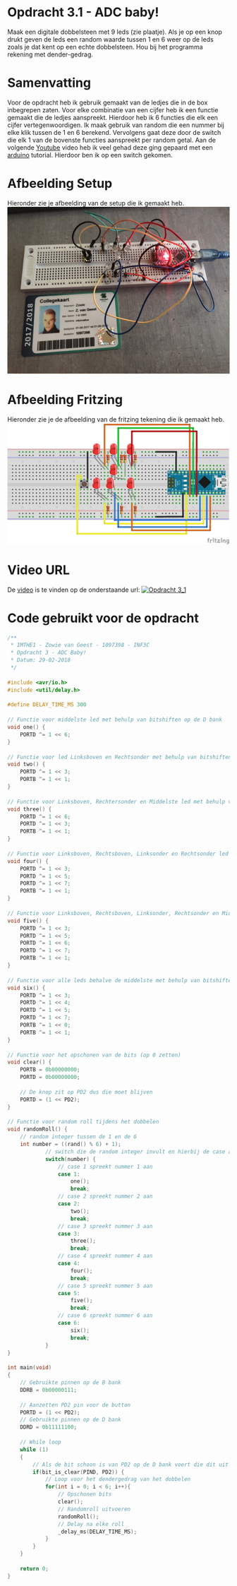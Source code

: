 # Opdracht 3.1 - ADC baby!

Maak een digitale dobbelsteen met 9 leds (zie plaatje). Als je op een knop drukt geven de leds een random waarde tussen 1 en 6 weer op de leds zoals je dat kent op een echte dobbelsteen. Hou bij het programma rekening met dender-gedrag.

# Samenvatting

Voor de opdracht heb ik gebruik gemaakt van de ledjes die in de box inbegrepen zaten. Voor elke combinatie van een cijfer heb ik een functie gemaakt die de ledjes aanspreekt. Hierdoor heb ik 6 functies die elk een cijfer vertegenwoordigen. Ik maak gebruik van random die een nummer bij elke klik tussen de 1 en 6 berekend. Vervolgens gaat deze door de switch die elk 1 van de bovenste functies aanspreekt per random getal. Aan de volgende [Youtube][Youtube] video heb ik veel gehad deze ging gepaard met een [arduino][arduino] tutorial. Hierdoor ben ik op een switch gekomen.

# Afbeelding Setup

Hieronder zie je afbeelding van de setup die ik gemaakt heb.
[![Opdracht 3.1 - Setup](https://github.com/zowie93/IMTHE1/blob/master/opdrachten/opdracht_3_1/assets/img/opdracht3_1_setup.JPG?raw=true)](https://github.com/zowie93/IMTHE1/blob/master/opdrachten/opdracht_3_1/assets/img/opdracht3_1_setup.JPG?raw=true)

# Afbeelding Fritzing

Hieronder zie je de afbeelding van de fritzing tekening die ik gemaakt heb.
[![Opdracht 3.1 - Fritzing](https://github.com/zowie93/IMTHE1/blob/master/opdrachten/opdracht_3_1/assets/img/opdracht3_1_fritzing_bb.png?raw=true)](https://github.com/zowie93/IMTHE1/blob/master/opdrachten/opdracht_3_1/assets/img/opdracht3_1_fritzing_bb.png?raw=true)

# Video URL

De [video] is te vinden op de onderstaande url:
[![Opdracht 3_1](https://img.youtube.com/vi/H6loFRx4bV4/maxresdefault.jpg)](https://youtu.be/H6loFRx4bV4)

# Code gebruikt voor de opdracht

```c
/**
 * IMTHE1 - Zowie van Geest - 1097398 - INF3C
 * Opdracht 3 - ADC Baby!
 * Datum: 29-02-2018
 */

#include <avr/io.h>
#include <util/delay.h>

#define DELAY_TIME_MS 300

// Functie voor middelste led met behulp van bitshiften op de D bank
void one() {
    PORTD ^= 1 << 6;
}

// Functie voor led Linksboven en Rechtsonder met behulp van bitshiften op de D en B bank
void two() {
    PORTD ^= 1 << 3;
    PORTB ^= 1 << 1;
}

// Functie voor Linksboven, Rechtersonder en Middelste led met behulp van bitshiften op de D en B bank
void three() {
    PORTD ^= 1 << 6;
    PORTD ^= 1 << 3;
    PORTB ^= 1 << 1;
}

// Functie voor Linksboven, Rechtsboven, Linksonder en Rechtsonder led met behulp van bitshiften op de D en B bank
void four() {
    PORTD ^= 1 << 3;
    PORTD ^= 1 << 5;
    PORTD ^= 1 << 7;
    PORTB ^= 1 << 1;
}

// Functie voor Linksboven, Rechtsboven, Linksonder, Rechtsonder en Middelste led met behulp van bitshiften op de D en B bank
void five() {
    PORTD ^= 1 << 3;
    PORTD ^= 1 << 5;
    PORTD ^= 1 << 6;
    PORTD ^= 1 << 7;
    PORTB ^= 1 << 1;
}

// Functie voor alle leds behalve de middelste met behulp van bitshiften op de D en B bank
void six() {
    PORTD ^= 1 << 3;
    PORTD ^= 1 << 4;
    PORTD ^= 1 << 5;
    PORTD ^= 1 << 7;
    PORTB ^= 1 << 0;
    PORTB ^= 1 << 1;
}

// Functie voor het opschonen van de bits (op 0 zetten)
void clear() {
    PORTB = 0b00000000;
    PORTD = 0b00000000;

    // De knop zit op PD2 dus die moet blijven
    PORTD = (1 << PD2);
}

// Functie voor random roll tijdens het dobbelen
void randomRoll() {
    // random integer tussen de 1 en de 6
    int number = ((rand() % 6) + 1);
            // switch die de random integer invult en hierbij de case afspeelt
            switch(number) {
                // case 1 spreekt nummer 1 aan
                case 1:
                    one();
                    break;
                // case 2 spreekt nummer 2 aan
                case 2:
                    two();
                    break;
                // case 3 spreekt nummer 3 aan
                case 3:
                    three();
                    break;
                // case 4 spreekt nummer 4 aan
                case 4:
                    four();
                    break;
                // case 5 spreekt nummer 5 aan
                case 5:
                    five();
                    break;
                // case 6 spreekt nummer 6 aan
                case 6:
                    six();
                    break;
            }
}

int main(void)
{
    // Gebruikte pinnen op de B bank
    DDRB = 0b00000111;

    // Aanzetten PD2 pin voor de button
    PORTD = (1 << PD2);
    // Gebruikte pinnen op de D bank
    DDRD = 0b11111100;

    // While loop
    while (1)
    {
        // Als de bit schoon is van PD2 op de D bank voert die dit uit
        if(bit_is_clear(PIND, PD2)) {
            // Loop voor het dendergedrag van het dobbelen
            for(int i = 0; i < 6; i++){
                // Opschonen bits
                clear();
                // Randomroll uitvoeren
                randomRoll();
                // Delay na elke roll
                _delay_ms(DELAY_TIME_MS);
            }
        }
    }

    return 0;
}
```

[video]: https://youtu.be/H6loFRx4bV4
[Youtube]: https://www.youtube.com/watch?v=-CuFiuR8h20
[arduino]: https://jaydlawrence.co.uk/a-beginner-arduino-project-digital-dice-roll/